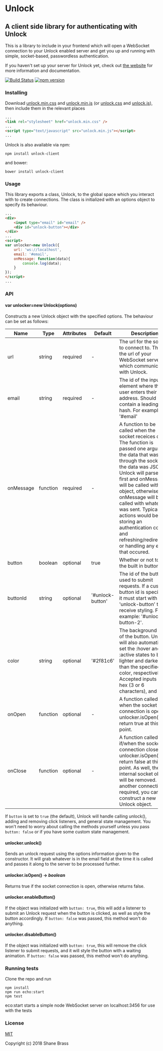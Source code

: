 # Unlock

## A client side library for authenticating with Unlock
This is a library to include in your frontend which will open a WebSocket connection to your Unlock enabled server and get you up and running with simple, socket-based, passwordless authentication.

If you haven't set up your server for Unlock yet, check out [the website](https://www.unlock-auth.com/documentation) for more information and documentation.

[![Build Status](https://travis-ci.org/GuyShane/UnlockClient.svg?branch=master)](https://travis-ci.org/GuyShane/UnlockClient)
[![npm version](https://badge.fury.io/js/unlock-client.svg)](https://badge.fury.io/js/unlock-client)

### Installing
Download [unlock.min.css](https://raw.githubusercontent.com/GuyShane/UnlockClient/master/src/unlock.min.css) and [unlock.min.js](https://raw.githubusercontent.com/GuyShane/UnlockClient/master/src/unlock.min.js) (or [unlock.css](https://raw.githubusercontent.com/GuyShane/UnlockClient/master/src/unlock.css) and [unlock.js](https://raw.githubusercontent.com/GuyShane/UnlockClient/master/src/unlock.js)), then include them in the relevant places
```html
...
<link rel="stylesheet" href="unlock.min.css" />
...
<script type="text/javascript" src="unlock.min.js"></script>
...
```

Unlock is also available via npm:

`npm install unlock-client`

and bower:

`bower install unlock-client`

### Usage
This library exports a class, Unlock, to the global space which you interact with to create connections. The class is initialized with an options object to specify its behaviour.
```html
...
<div>
    <input type="email" id="email" />
    <div id="unlock-button"></div>
</div>
...
<script>
var unlocker=new Unlock({
    url: 'ws://localhost',
    email: '#email',
    onMessage: function(data){
        console.log(data);
    }
});
</script>
...
```

### API

#### var unlocker=new Unlock(options)
Constructs a new Unlock object with the specified options. The behaviour can be set as follows:

| Name | Type | Attributes | Default | Description |
| ---- | ---- | ---------- | ------- | ----------- |
| url | string | required | - | The url for the socket to connect to. This is the url of your WebSocket server which communicates with Unlock. |
| email | string | required | - | The id of the input element where the user enters their email address. Should contain a leading hash. For example: '#email' |
| onMessage | function | required | - | A function to be called when the socket receices data. The function is passed one argument; the data that was sent through the socket. If the data was JSON, Unlock will parse it first and onMessage will be called with the object, otherwise onMessage will be called with whatever was sent. Typical actions would be storing an authentication cookie and refreshing/redirecting, or handling any errors that occured. |
| button | boolean | optional | true | Whether or not to use the built in button. |
| buttonId | string | optional | '#unlock-button' | The id of the button used to submit requests. If a custom button id is specified, it must start with 'unlock-button' to receive styling. For example: '#unlock-button-2'. |
| color | string | optional | '#2f81c6' | The background color of the button. Unlock will also automatically set the :hover and :active states to be lighter and darker than the specified color, respectively. Accepted inputs are hex (3 or 6 characters), and rgb() |
| onOpen | function | optional | - | A function called when the socket connection is open. unlocker.isOpen() will return true at this point. |
| onClose | function | optional | - | A function called if/when the socket connection closes. unlocker.isOpen() will return false at this point. As well, the internal socket object will be removed. If another connection is required, you can construct a new Unlock object. |

If `button` is set to `true` (the default), Unlock will handle calling unlock(), adding and removing click listeners, and general state management. You won't need to worry about calling the methods yourself unless you pass `button: false` or if you have some custom state management.

#### unlocker.unlock()
Sends an unlock request using the options information given to the constructor. It will grab whatever is in the email field at the time it is called and passes it along to the server to be processed further.

#### unlocker.isOpen() -> *boolean*
Returns true if the socket connection is open, otherwise returns false.

#### unlocker.enableButton()
If the object was initialized with `button: true`, this will add a listener to submit an Unlock request when the button is clicked, as well as style the button accordingly. If `button: false` was passed, this method won't do anything.

#### unlocker.disableButton()
If the object was initialized with `button: true`, this will remove the click listener to submit requests, and it will style the button with a waiting animation. If `button: false` was passed, this method won't do anything.

### Running tests
Clone the repo and run
```
npm install
npm run echo:start
npm test
```
eco:start starts a simple node WebSocket server on localhost:3456 for use with the tests

### License
[MIT](https://opensource.org/licenses/MIT)

Copyright (c) 2018 Shane Brass
